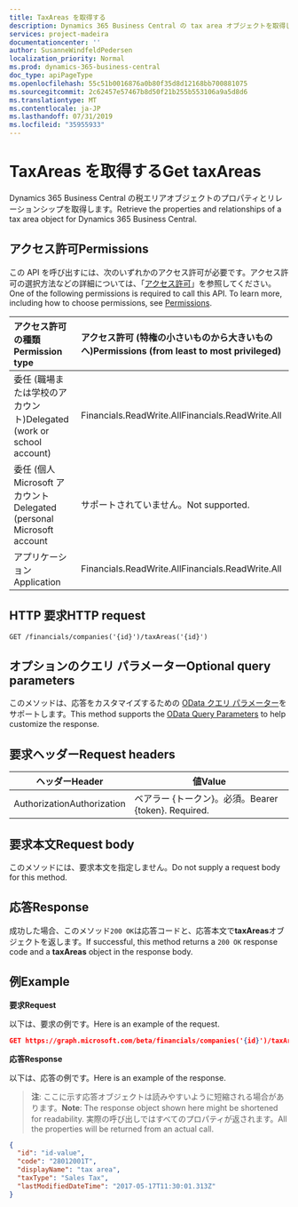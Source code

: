 ```yaml
---
title: TaxAreas を取得する
description: Dynamics 365 Business Central の tax area オブジェクトを取得します。
services: project-madeira
documentationcenter: ''
author: SusanneWindfeldPedersen
localization_priority: Normal
ms.prod: dynamics-365-business-central
doc_type: apiPageType
ms.openlocfilehash: 55c51b0016876a0b80f35d8d12168bb700881075
ms.sourcegitcommit: 2c62457e57467b8d50f21b255b553106a9a5d8d6
ms.translationtype: MT
ms.contentlocale: ja-JP
ms.lasthandoff: 07/31/2019
ms.locfileid: "35955933"
---
```

# <a name="get-taxareas"></a><span data-ttu-id="85caf-103">TaxAreas を取得する</span><span class="sxs-lookup"><span data-stu-id="85caf-103">Get taxAreas</span></span>
<span data-ttu-id="85caf-104">Dynamics 365 Business Central の税エリアオブジェクトのプロパティとリレーションシップを取得します。</span><span class="sxs-lookup"><span data-stu-id="85caf-104">Retrieve the properties and relationships of a tax area object for Dynamics 365 Business Central.</span></span>

## <a name="permissions"></a><span data-ttu-id="85caf-105">アクセス許可</span><span class="sxs-lookup"><span data-stu-id="85caf-105">Permissions</span></span>
<span data-ttu-id="85caf-p101">この API を呼び出すには、次のいずれかのアクセス許可が必要です。アクセス許可の選択方法などの詳細については、「[アクセス許可](/graph/permissions-reference)」を参照してください。</span><span class="sxs-lookup"><span data-stu-id="85caf-p101">One of the following permissions is required to call this API. To learn more, including how to choose permissions, see [Permissions](/graph/permissions-reference).</span></span>

|<span data-ttu-id="85caf-108">アクセス許可の種類</span><span class="sxs-lookup"><span data-stu-id="85caf-108">Permission type</span></span> |<span data-ttu-id="85caf-109">アクセス許可 (特権の小さいものから大きいものへ)</span><span class="sxs-lookup"><span data-stu-id="85caf-109">Permissions (from least to most privileged)</span></span>|
|:---------------|:------------------------------------------|
|<span data-ttu-id="85caf-110">委任 (職場または学校のアカウント)</span><span class="sxs-lookup"><span data-stu-id="85caf-110">Delegated (work or school account)</span></span>|<span data-ttu-id="85caf-111">Financials.ReadWrite.All</span><span class="sxs-lookup"><span data-stu-id="85caf-111">Financials.ReadWrite.All</span></span> |
|<span data-ttu-id="85caf-112">委任 (個人 Microsoft アカウント</span><span class="sxs-lookup"><span data-stu-id="85caf-112">Delegated (personal Microsoft account</span></span>|<span data-ttu-id="85caf-113">サポートされていません。</span><span class="sxs-lookup"><span data-stu-id="85caf-113">Not supported.</span></span>|
|<span data-ttu-id="85caf-114">アプリケーション</span><span class="sxs-lookup"><span data-stu-id="85caf-114">Application</span></span>|<span data-ttu-id="85caf-115">Financials.ReadWrite.All</span><span class="sxs-lookup"><span data-stu-id="85caf-115">Financials.ReadWrite.All</span></span>|

## <a name="http-request"></a><span data-ttu-id="85caf-116">HTTP 要求</span><span class="sxs-lookup"><span data-stu-id="85caf-116">HTTP request</span></span>

```
GET /financials/companies('{id}')/taxAreas('{id}')
```

## <a name="optional-query-parameters"></a><span data-ttu-id="85caf-117">オプションのクエリ パラメーター</span><span class="sxs-lookup"><span data-stu-id="85caf-117">Optional query parameters</span></span>
<span data-ttu-id="85caf-118">このメソッドは、応答をカスタマイズするための [OData クエリ パラメーター](/graph/query-parameters)をサポートします。</span><span class="sxs-lookup"><span data-stu-id="85caf-118">This method supports the [OData Query Parameters](/graph/query-parameters) to help customize the response.</span></span>

## <a name="request-headers"></a><span data-ttu-id="85caf-119">要求ヘッダー</span><span class="sxs-lookup"><span data-stu-id="85caf-119">Request headers</span></span>
|<span data-ttu-id="85caf-120">ヘッダー</span><span class="sxs-lookup"><span data-stu-id="85caf-120">Header</span></span>|<span data-ttu-id="85caf-121">値</span><span class="sxs-lookup"><span data-stu-id="85caf-121">Value</span></span>|
|------|-----|
|<span data-ttu-id="85caf-122">Authorization</span><span class="sxs-lookup"><span data-stu-id="85caf-122">Authorization</span></span>  |<span data-ttu-id="85caf-p102">ベアラー {トークン}。必須。</span><span class="sxs-lookup"><span data-stu-id="85caf-p102">Bearer {token}. Required.</span></span> |

## <a name="request-body"></a><span data-ttu-id="85caf-125">要求本文</span><span class="sxs-lookup"><span data-stu-id="85caf-125">Request body</span></span>
<span data-ttu-id="85caf-126">このメソッドには、要求本文を指定しません。</span><span class="sxs-lookup"><span data-stu-id="85caf-126">Do not supply a request body for this method.</span></span>

## <a name="response"></a><span data-ttu-id="85caf-127">応答</span><span class="sxs-lookup"><span data-stu-id="85caf-127">Response</span></span>
<span data-ttu-id="85caf-128">成功した場合、このメソッド`200 OK`は応答コードと、応答本文で**taxAreas**オブジェクトを返します。</span><span class="sxs-lookup"><span data-stu-id="85caf-128">If successful, this method returns a `200 OK` response code and a **taxAreas** object in the response body.</span></span>

## <a name="example"></a><span data-ttu-id="85caf-129">例</span><span class="sxs-lookup"><span data-stu-id="85caf-129">Example</span></span>

<span data-ttu-id="85caf-130">**要求**</span><span class="sxs-lookup"><span data-stu-id="85caf-130">**Request**</span></span>

<span data-ttu-id="85caf-131">以下は、要求の例です。</span><span class="sxs-lookup"><span data-stu-id="85caf-131">Here is an example of the request.</span></span>
```json
GET https://graph.microsoft.com/beta/financials/companies('{id}')/taxAreas('{id}')
```

<span data-ttu-id="85caf-132">**応答**</span><span class="sxs-lookup"><span data-stu-id="85caf-132">**Response**</span></span>

<span data-ttu-id="85caf-133">以下は、応答の例です。</span><span class="sxs-lookup"><span data-stu-id="85caf-133">Here is an example of the response.</span></span> 

> <span data-ttu-id="85caf-134">**注**: ここに示す応答オブジェクトは読みやすいように短縮される場合があります。</span><span class="sxs-lookup"><span data-stu-id="85caf-134">**Note**: The response object shown here might be shortened for readability.</span></span> <span data-ttu-id="85caf-135">実際の呼び出しではすべてのプロパティが返されます。</span><span class="sxs-lookup"><span data-stu-id="85caf-135">All the properties will be returned from an actual call.</span></span>

```json
{
  "id": "id-value",
  "code": "28012001T",
  "displayName": "tax area",
  "taxType": "Sales Tax",
  "lastModifiedDateTime": "2017-05-17T11:30:01.313Z"
}
```

